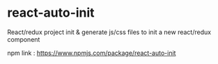 # react-auto-init
React/redux project init &amp; generate js/css files to init a new react/redux component

npm link : https://www.npmjs.com/package/react-auto-init
